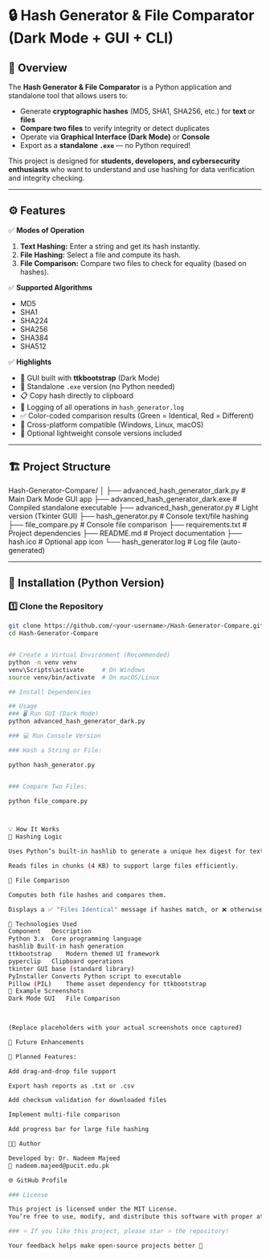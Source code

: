  # 🔒 Hash Generator & File Comparator (Dark Mode + GUI + CLI)

## 🧭 Overview
The **Hash Generator & File Comparator** is a Python application and standalone tool that allows users to:
- Generate **cryptographic hashes** (MD5, SHA1, SHA256, etc.) for **text** or **files**
- **Compare two files** to verify integrity or detect duplicates  
- Operate via **Graphical Interface (Dark Mode)** or **Console**
- Export as a **standalone `.exe`** — no Python required!

This project is designed for **students, developers, and cybersecurity enthusiasts** who want to understand and use hashing for data verification and integrity checking.

---

## ⚙️ Features

✅ **Modes of Operation**
1. **Text Hashing:** Enter a string and get its hash instantly.  
2. **File Hashing:** Select a file and compute its hash.  
3. **File Comparison:** Compare two files to check for equality (based on hashes).  

✅ **Supported Algorithms**
- MD5  
- SHA1  
- SHA224  
- SHA256  
- SHA384  
- SHA512  

✅ **Highlights**
- 🧠 GUI built with **ttkbootstrap** (Dark Mode)
- 💾 Standalone `.exe` version (no Python needed)
- 📋 Copy hash directly to clipboard
- 📜 Logging of all operations in `hash_generator.log`
- ✅ Color-coded comparison results (Green = Identical, Red = Different)
- 🧱 Cross-platform compatible (Windows, Linux, macOS)
- 🧩 Optional lightweight console versions included

---

## 🏗️ Project Structure

Hash-Generator-Compare/
│
├── advanced_hash_generator_dark.py # Main Dark Mode GUI app
├── advanced_hash_generator_dark.exe # Compiled standalone executable
├── advanced_hash_generator.py # Light version (Tkinter GUI)
├── hash_generator.py # Console text/file hashing
├── file_compare.py # Console file comparison
├── requirements.txt # Project dependencies
├── README.md # Project documentation
├── hash.ico # Optional app icon
└── hash_generator.log # Log file (auto-generated)


---

## 🧩 Installation (Python Version)

### **1️⃣ Clone the Repository**
```bash
git clone https://github.com/<your-username>/Hash-Generator-Compare.git
cd Hash-Generator-Compare


## Create a Virtual Environment (Recommended)
python -m venv venv
venv\Scripts\activate     # On Windows
source venv/bin/activate  # On macOS/Linux

## Install Dependencies

## Usage
### 🖥️ Run GUI (Dark Mode)
python advanced_hash_generator_dark.py

### 💻 Run Console Version

### Hash a String or File:

python hash_generator.py


### Compare Two Files:

python file_compare.py



💡 How It Works
🔹 Hashing Logic

Uses Python’s built-in hashlib to generate a unique hex digest for text or files.

Reads files in chunks (4 KB) to support large files efficiently.

🔹 File Comparison

Computes both file hashes and compares them.

Displays a ✅ "Files Identical" message if hashes match, or ❌ otherwise.

🧰 Technologies Used
Component	Description
Python 3.x	Core programming language
hashlib	Built-in hash generation
ttkbootstrap	Modern themed UI framework
pyperclip	Clipboard operations
tkinter	GUI base (standard library)
PyInstaller	Converts Python script to executable
Pillow (PIL)	Theme asset dependency for ttkbootstrap
🧪 Example Screenshots
Dark Mode GUI	File Comparison

	

(Replace placeholders with your actual screenshots once captured)

🧩 Future Enhancements

🚀 Planned Features:

Add drag-and-drop file support

Export hash reports as .txt or .csv

Add checksum validation for downloaded files

Implement multi-file comparison

Add progress bar for large file hashing

🧑‍💻 Author

Developed by: Dr. Nadeem Majeed
📧 nadeem.majeed@pucit.edu.pk

🌐 GitHub Profile

### License

This project is licensed under the MIT License.
You’re free to use, modify, and distribute this software with proper attribution.

### ⭐ If you like this project, please star ⭐ the repository!

Your feedback helps make open-source projects better 💙
